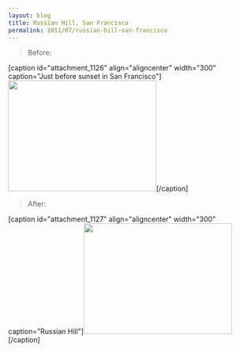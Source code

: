 ```yaml
---
layout: blog
title: Russian Hill, San Francisco
permalink: 2011/07/russian-hill-san-francisco
---
```




<blockquote>Before:</blockquote>



[caption id="attachment_1126" align="aligncenter" width="300" caption="Just before sunset in San Francisco"]<a href="http://blog.kristeraxel.com/wp-content/uploads/2011/07/sunset2.jpeg"><img src="http://blog.kristeraxel.com/wp-content/uploads/2011/07/sunset2-300x224.jpg" alt="" title="sunset2" width="300" height="224" class="size-medium wp-image-1126" /></a>[/caption]




<blockquote>After:</blockquote>

[caption id="attachment_1127" align="aligncenter" width="300" caption="Russian Hill"]<a href="http://blog.kristeraxel.com/wp-content/uploads/2011/07/sunset.jpg"><img src="http://blog.kristeraxel.com/wp-content/uploads/2011/07/sunset-300x224.jpg" alt="" title="sunset" width="300" height="224" class="size-medium wp-image-1127" /></a>[/caption]

